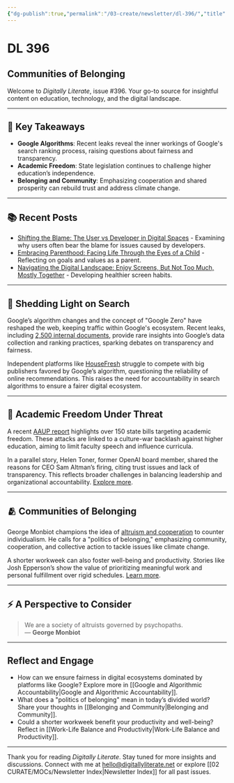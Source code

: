 ```yaml
---
{"dg-publish":true,"permalink":"/03-create/newsletter/dl-396/","title":"Communities of Belonging","tags":["digital-literacy","google-algorithm","academic-freedom","climate-activism","work-life-balance"]}
---
```



# DL 396

## Communities of Belonging

Welcome to _Digitally Literate_, issue #396. Your go-to source for insightful content on education, technology, and the digital landscape.

---

## 🔖 Key Takeaways
- **Google Algorithms**: Recent leaks reveal the inner workings of Google's search ranking process, raising questions about fairness and transparency.
- **Academic Freedom**: State legislation continues to challenge higher education’s independence.
- **Belonging and Community**: Emphasizing cooperation and shared prosperity can rebuild trust and address climate change.

---

## 📚 Recent Posts
- [Shifting the Blame: The User vs Developer in Digital Spaces](https://wiobyrne.com/user-vs-developer/) - Examining why users often bear the blame for issues caused by developers.
- [Embracing Parenthood: Facing Life Through the Eyes of a Child](https://wiobyrne.com/embracing-parenthood/) - Reflecting on goals and values as a parent.
- [Navigating the Digital Landscape: Enjoy Screens, But Not Too Much, Mostly Together](https://wiobyrne.com/navigating-the-digital-landscape/) - Developing healthier screen habits.

---

## 🔦 Shedding Light on Search

Google’s algorithm changes and the concept of "Google Zero" have reshaped the web, keeping traffic within Google's ecosystem. Recent leaks, including [2,500 internal documents](https://www.theverge.com/2024-05-29/24167407/google-search-algorithm-documents-leak-confirmation), provide rare insights into Google’s data collection and ranking practices, sparking debates on transparency and fairness.

Independent platforms like [HouseFresh](https://housefresh.com/how-google-decimated-housefresh/) struggle to compete with big publishers favored by Google’s algorithm, questioning the reliability of online recommendations. This raises the need for accountability in search algorithms to ensure a fairer digital ecosystem.

---

## 🫢 Academic Freedom Under Threat

A recent [AAUP report](https://www.aaup.org/article/manufacturing-backlash) highlights over 150 state bills targeting academic freedom. These attacks are linked to a culture-war backlash against higher education, aiming to limit faculty speech and influence curricula.

In a parallel story, Helen Toner, former OpenAI board member, shared the reasons for CEO Sam Altman’s firing, citing trust issues and lack of transparency. This reflects broader challenges in balancing leadership and organizational accountability. [Explore more](https://www.theverge.com/2024-05-28/24166713/openai-helen-toner-explains-why-sam-altman-was-fired).

---

## 🫂 Communities of Belonging

George Monbiot champions the idea of [altruism and cooperation](https://www.theguardian.com/commentisfree/2019/feb/15/planet-children-protest-climate-change-speech) to counter individualism. He calls for a "politics of belonging," emphasizing community, cooperation, and collective action to tackle issues like climate change.

A shorter workweek can also foster well-being and productivity. Stories like Josh Epperson’s show the value of prioritizing meaningful work and personal fulfillment over rigid schedules. [Learn more](https://www.theatlantic.com/ideas/archive/2023/05/shorter-workweek-leisure-productivity/674138/).

---

## ⚡️ A Perspective to Consider

> We are a society of altruists governed by psychopaths.  
> — **George Monbiot**

---

## Reflect and Engage
- How can we ensure fairness in digital ecosystems dominated by platforms like Google? Explore more in [[Google and Algorithmic Accountability\|Google and Algorithmic Accountability]].
- What does a "politics of belonging" mean in today’s divided world? Share your thoughts in [[Belonging and Community\|Belonging and Community]].
- Could a shorter workweek benefit your productivity and well-being? Reflect in [[Work-Life Balance and Productivity\|Work-Life Balance and Productivity]].

---

Thank you for reading _Digitally Literate_. Stay tuned for more insights and discussions. Connect with me at hello@digitallyliterate.net or explore [[02 CURATE/MOCs/Newsletter Index\|Newsletter Index]] for all past issues.
